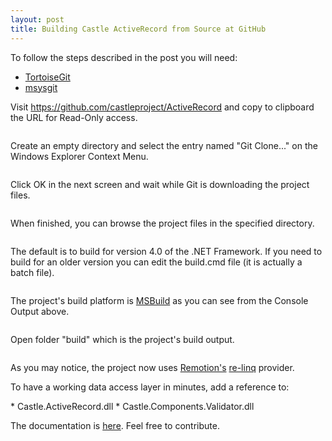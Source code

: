 ```yaml
---
layout: post
title: Building Castle ActiveRecord from Source at GitHub
---
```


<p>To follow the steps described in the post you will need:</p>
<ul>
<li><a href="http://code.google.com/p/tortoisegit/" target="_blank" title="TortoiseGit The coolest Interface to (Git) Version Control">TortoiseGit</a></li>
<li><a href="http://code.google.com/p/msysgit/downloads/list" target="_blank" title="Git for Windows. Please use the download links in the right sidebar, the link starting with &quot;Git&quot; is for the desktop version, the link starting with &quot;PortableGit&quot; is for the portable version.">msysgit</a></li>
</ul>
<p>Visit&#0160;<a href="https://github.com/castleproject/ActiveRecord" target="_blank">https://github.com/castleproject/ActiveRecord</a>&#0160;and copy to clipboard the URL for Read-Only access.</p>

<p><img src="http://farm9.staticflickr.com/8513/8398555422_2c15a13e0d_b.jpg" alt="" /></p>

<p>Create an empty directory and select the entry named &quot;Git Clone...&quot; on the Windows Explorer Context Menu.</p>

<p><img src="http://farm9.staticflickr.com/8195/8397466785_84623942e0_o.png" alt="" /></p>

<p>Click OK in the next screen and wait while Git is downloading the project files.</p>

<p><img src="http://farm9.staticflickr.com/8230/8397466895_e063ab6f9b_o.png" alt="" /></p>

<p>When finished, you can browse the project files in the specified directory.</p>

<p><img src="http://farm9.staticflickr.com/8513/8398555346_f79731838d_o.png" alt="" /></p>

<p>The default is to build for version 4.0 of the .NET Framework. If you need to build for an older version you&#0160;can edit the build.cmd file (it is actually a batch file).</p>

<p><img src="http://farm9.staticflickr.com/8367/8398555368_d89d8bf827_b.jpg" alt="" /></p>

<p>The project&#39;s build platform is&#0160;<a href="http://msdn.microsoft.com/en-us/library/wea2sca5(VS.90).aspx" target="_blank" title="MSBuild is the new build platform for Microsoft and Visual Studio. This section contains conceptual information about MSBuild.">MSBuild</a>&#0160;as you can see from the Console Output above.</p>

<p><img src="http://farm9.staticflickr.com/8330/8397466683_0d83ce3950_o.png" alt="" /></p>

<p>Open folder &quot;build&quot; which is the project&#39;s build output.</p>

<p><img src="http://farm9.staticflickr.com/8363/8397466669_92a7f93348_o.png" alt="" /></p>

<p>As you may notice, the project now uses <a href="https://www.re-motion.org/" title="re-motion is an Open Source development framework targeted at .NET enterprise applications.">Remotion&#39;s</a>&#0160;<a href="https://www.re-motion.org/download/re-linq.pdf" title="A General Purpose LINQ Foundation">re-linq</a>&#0160;provider.</p>

<p>To have a working data access layer in minutes, add a reference to:</p>
* Castle.ActiveRecord.dll
* Castle.Components.Validator.dll

<p>The documentation is <a href="http://stw.castleproject.org/Active%20Record.MainPage.ashx" title="Castle Active Record">here</a>. Feel free to contribute.</p>

